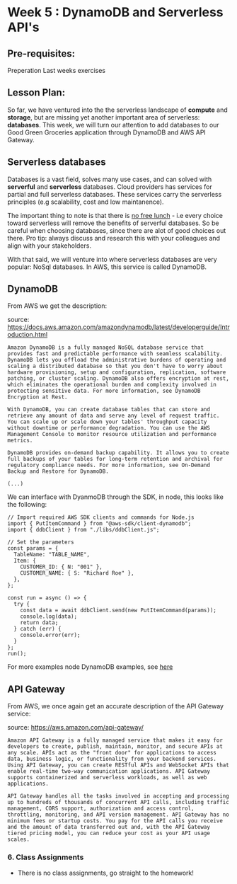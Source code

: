 # Week 5 : DynamoDB and Serverless API's

## Pre-requisites:

Preperation
Last weeks exercises

## Lesson Plan:

So far, we have ventured into the the serverless landscape of **compute** and **storage**, but are missing yet another important area of serverless: **databases**. This week, we will turn our attention to add databases to our Good Green Groceries application through DynamoDB and AWS API Gateway.

## Serverless databases

Databases is a vast field, solves many use cases, and can solved with **serverful** and **serverless** databases. Cloud providers has services for partial and full serverless databases. These services carry the serverless principles (e.g scalability, cost and low maintanence).

The important thing to note is that there is [no free lunch](https://en.wikipedia.org/wiki/There_ain%27t_no_such_thing_as_a_free_lunch) - i.e every choice toward serverless will remove the benefits of serverful databases. So be careful when choosing databases, since there are alot of good choices out there. Pro tip: always discuss and research this with your colleagues and align with your stakeholders.

With that said, we will venture into where serverless databases are very popular: NoSql databases. In AWS, this service is called DynamoDB.

## DynamoDB

From AWS we get the description:

source: https://docs.aws.amazon.com/amazondynamodb/latest/developerguide/Introduction.html

```
Amazon DynamoDB is a fully managed NoSQL database service that provides fast and predictable performance with seamless scalability. DynamoDB lets you offload the administrative burdens of operating and scaling a distributed database so that you don't have to worry about hardware provisioning, setup and configuration, replication, software patching, or cluster scaling. DynamoDB also offers encryption at rest, which eliminates the operational burden and complexity involved in protecting sensitive data. For more information, see DynamoDB Encryption at Rest.

With DynamoDB, you can create database tables that can store and retrieve any amount of data and serve any level of request traffic. You can scale up or scale down your tables' throughput capacity without downtime or performance degradation. You can use the AWS Management Console to monitor resource utilization and performance metrics.

DynamoDB provides on-demand backup capability. It allows you to create full backups of your tables for long-term retention and archival for regulatory compliance needs. For more information, see On-Demand Backup and Restore for DynamoDB.

(...)

```

We can interface with DyanmoDB through the SDK, in node, this looks like the following:

```
// Import required AWS SDK clients and commands for Node.js
import { PutItemCommand } from "@aws-sdk/client-dynamodb";
import { ddbClient } from "./libs/ddbClient.js";

// Set the parameters
const params = {
  TableName: "TABLE_NAME",
  Item: {
    CUSTOMER_ID: { N: "001" },
    CUSTOMER_NAME: { S: "Richard Roe" },
  },
};

const run = async () => {
  try {
    const data = await ddbClient.send(new PutItemCommand(params));
    console.log(data);
    return data;
  } catch (err) {
    console.error(err);
  }
};
run();
```

For more examples node DynamoDB examples, see [here](https://docs.aws.amazon.com/sdk-for-javascript/v3/developer-guide/dynamodb-example-table-read-write.html)

## API Gateway

From AWS, we once again get an accurate description of the API Gateway service:

source: https://aws.amazon.com/api-gateway/

```
Amazon API Gateway is a fully managed service that makes it easy for developers to create, publish, maintain, monitor, and secure APIs at any scale. APIs act as the "front door" for applications to access data, business logic, or functionality from your backend services. Using API Gateway, you can create RESTful APIs and WebSocket APIs that enable real-time two-way communication applications. API Gateway supports containerized and serverless workloads, as well as web applications.

API Gateway handles all the tasks involved in accepting and processing up to hundreds of thousands of concurrent API calls, including traffic management, CORS support, authorization and access control, throttling, monitoring, and API version management. API Gateway has no minimum fees or startup costs. You pay for the API calls you receive and the amount of data transferred out and, with the API Gateway tiered pricing model, you can reduce your cost as your API usage scales.
```

### 6. Class Assignments
- There is no class assignments, go straight to the homework!
